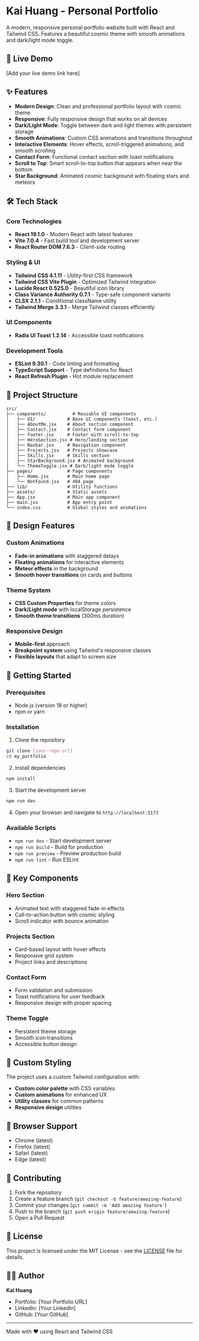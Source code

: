 # Kai Huang - Personal Portfolio

A modern, responsive personal portfolio website built with React and Tailwind CSS. Features a beautiful cosmic theme with smooth animations and dark/light mode toggle.

## 🚀 Live Demo

[Add your live demo link here]

## ✨ Features

- **Modern Design**: Clean and professional portfolio layout with cosmic theme
- **Responsive**: Fully responsive design that works on all devices
- **Dark/Light Mode**: Toggle between dark and light themes with persistent storage
- **Smooth Animations**: Custom CSS animations and transitions throughout
- **Interactive Elements**: Hover effects, scroll-triggered animations, and smooth scrolling
- **Contact Form**: Functional contact section with toast notifications
- **Scroll to Top**: Smart scroll-to-top button that appears when near the bottom
- **Star Background**: Animated cosmic background with floating stars and meteors

## 🛠️ Tech Stack

### Core Technologies
- **React 19.1.0** - Modern React with latest features
- **Vite 7.0.4** - Fast build tool and development server
- **React Router DOM 7.6.3** - Client-side routing

### Styling & UI
- **Tailwind CSS 4.1.11** - Utility-first CSS framework
- **Tailwind CSS Vite Plugin** - Optimized Tailwind integration
- **Lucide React 0.525.0** - Beautiful icon library
- **Class Variance Authority 0.7.1** - Type-safe component variants
- **CLSX 2.1.1** - Conditional className utility
- **Tailwind Merge 3.3.1** - Merge Tailwind classes efficiently

### UI Components
- **Radix UI Toast 1.2.14** - Accessible toast notifications

### Development Tools
- **ESLint 9.30.1** - Code linting and formatting
- **TypeScript Support** - Type definitions for React
- **React Refresh Plugin** - Hot module replacement

## 📁 Project Structure

```
src/
├── components/          # Reusable UI components
│   ├── UI/            # Base UI components (toast, etc.)
│   ├── AboutMe.jsx    # About section component
│   ├── Contact.jsx    # Contact form component
│   ├── Footer.jsx     # Footer with scroll-to-top
│   ├── HeroSection.jsx # Hero/landing section
│   ├── Navbar.jsx     # Navigation component
│   ├── Projects.jsx   # Projects showcase
│   ├── Skills.jsx     # Skills section
│   ├── StarBackground.jsx # Animated background
│   └── ThemeToggle.jsx # Dark/light mode toggle
├── pages/             # Page components
│   ├── Home.jsx       # Main home page
│   └── NotFound.jsx   # 404 page
├── lib/               # Utility functions
├── assets/            # Static assets
├── App.jsx            # Main app component
├── main.jsx           # App entry point
└── index.css          # Global styles and animations
```

## 🎨 Design Features

### Custom Animations
- **Fade-in animations** with staggered delays
- **Floating animations** for interactive elements
- **Meteor effects** in the background
- **Smooth hover transitions** on cards and buttons

### Theme System
- **CSS Custom Properties** for theme colors
- **Dark/Light mode** with localStorage persistence
- **Smooth theme transitions** (300ms duration)

### Responsive Design
- **Mobile-first** approach
- **Breakpoint system** using Tailwind's responsive classes
- **Flexible layouts** that adapt to screen size

## 🚀 Getting Started

### Prerequisites
- Node.js (version 18 or higher)
- npm or yarn

### Installation

1. Clone the repository
```bash
git clone [your-repo-url]
cd my_portfolio
```

2. Install dependencies
```bash
npm install
```

3. Start the development server
```bash
npm run dev
```

4. Open your browser and navigate to `http://localhost:5173`

### Available Scripts

- `npm run dev` - Start development server
- `npm run build` - Build for production
- `npm run preview` - Preview production build
- `npm run lint` - Run ESLint

## 🎯 Key Components

### Hero Section
- Animated text with staggered fade-in effects
- Call-to-action button with cosmic styling
- Scroll indicator with bounce animation

### Projects Section
- Card-based layout with hover effects
- Responsive grid system
- Project links and descriptions

### Contact Form
- Form validation and submission
- Toast notifications for user feedback
- Responsive design with proper spacing

### Theme Toggle
- Persistent theme storage
- Smooth icon transitions
- Accessible button design

## 🎨 Custom Styling

The project uses a custom Tailwind configuration with:
- **Custom color palette** with CSS variables
- **Custom animations** for enhanced UX
- **Utility classes** for common patterns
- **Responsive design** utilities

## 📱 Browser Support

- Chrome (latest)
- Firefox (latest)
- Safari (latest)
- Edge (latest)

## 🤝 Contributing

1. Fork the repository
2. Create a feature branch (`git checkout -b feature/amazing-feature`)
3. Commit your changes (`git commit -m 'Add amazing feature'`)
4. Push to the branch (`git push origin feature/amazing-feature`)
5. Open a Pull Request

## 📄 License

This project is licensed under the MIT License - see the [LICENSE](LICENSE) file for details.

## 👨‍💻 Author

**Kai Huang**
- Portfolio: [Your Portfolio URL]
- LinkedIn: [Your LinkedIn]
- GitHub: [Your GitHub]

---

Made with ❤️ using React and Tailwind CSS

